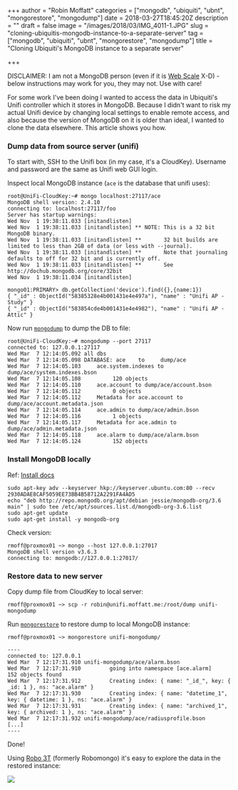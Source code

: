 +++
author = "Robin Moffatt"
categories = ["mongodb", "ubiquiti", "ubnt", "mongorestore", "mongodump"]
date = 2018-03-27T18:45:20Z
description = ""
draft = false
image = "/images/2018/03/IMG_4011-1.JPG"
slug = "cloning-ubiquitis-mongodb-instance-to-a-separate-server"
tag = ["mongodb", "ubiquiti", "ubnt", "mongorestore", "mongodump"]
title = "Cloning Ubiquiti's MongoDB instance to a separate server"

+++

DISCLAIMER: I am not a MongoDB person (even if it is [Web Scale](http://www.mongodb-is-web-scale.com/) X-D) - below instructions may work for you, they may not. Use with care!

For some work I've been doing I wanted to access the data in Ubiquiti's Unifi controller which it stores in MongoDB. Because I didn't want to risk my actual Unifi device by changing local settings to enable remote access, and also because the version of MongoDB on it is older than ideal, I wanted to clone the data elsewhere. This article shows you how.

### Dump data from source server (unifi)

To start with, SSH to the Unifi box (in my case, it's a CloudKey). Username and password are the same as Unifi web GUI login.

Inspect local MongoDB instance (`ace` is the database that unifi uses):

```
root@UniFi-CloudKey:~# mongo localhost:27117/ace
MongoDB shell version: 2.4.10
connecting to: localhost:27117/foo
Server has startup warnings:
Wed Nov  1 19:38:11.033 [initandlisten]
Wed Nov  1 19:38:11.033 [initandlisten] ** NOTE: This is a 32 bit MongoDB binary.
Wed Nov  1 19:38:11.033 [initandlisten] **       32 bit builds are limited to less than 2GB of data (or less with --journal).
Wed Nov  1 19:38:11.033 [initandlisten] **       Note that journaling defaults to off for 32 bit and is currently off.
Wed Nov  1 19:38:11.033 [initandlisten] **       See http://dochub.mongodb.org/core/32bit
Wed Nov  1 19:38:11.034 [initandlisten]

mongo01:PRIMARY> db.getCollection('device').find({},{name:1})
{ "_id" : ObjectId("58385328e4b001431e4e497a"), "name" : "Unifi AP - Study" }
{ "_id" : ObjectId("583854cde4b001431e4e4982"), "name" : "Unifi AP - Attic" }
```

Now run [`mongodump`](https://docs.mongodb.com/manual/reference/program/mongodump/#bin.mongodump) to dump the DB to file:

```
root@UniFi-CloudKey:~# mongodump --port 27117
connected to: 127.0.0.1:27117
Wed Mar  7 12:14:05.092 all dbs
Wed Mar  7 12:14:05.098 DATABASE: ace	 to 	dump/ace
Wed Mar  7 12:14:05.103 	ace.system.indexes to dump/ace/system.indexes.bson
Wed Mar  7 12:14:05.108 		 120 objects
Wed Mar  7 12:14:05.110 	ace.account to dump/ace/account.bson
Wed Mar  7 12:14:05.112 		 0 objects
Wed Mar  7 12:14:05.112 	Metadata for ace.account to dump/ace/account.metadata.json
Wed Mar  7 12:14:05.114 	ace.admin to dump/ace/admin.bson
Wed Mar  7 12:14:05.116 		 1 objects
Wed Mar  7 12:14:05.117 	Metadata for ace.admin to dump/ace/admin.metadata.json
Wed Mar  7 12:14:05.118 	ace.alarm to dump/ace/alarm.bson
Wed Mar  7 12:14:05.124 		 152 objects
```

### Install MongoDB locally

Ref: [Install docs](https://docs.mongodb.com/manual/tutorial/install-mongodb-on-debian/)

```shell
sudo apt-key adv --keyserver hkp://keyserver.ubuntu.com:80 --recv 2930ADAE8CAF5059EE73BB4B58712A2291FA4AD5
echo "deb http://repo.mongodb.org/apt/debian jessie/mongodb-org/3.6 main" | sudo tee /etc/apt/sources.list.d/mongodb-org-3.6.list
sudo apt-get update
sudo apt-get install -y mongodb-org
```

Check version:

```shell
rmoff@proxmox01 ~> mongo --host 127.0.0.1:27017
MongoDB shell version v3.6.3
connecting to: mongodb://127.0.0.1:27017/
```

### Restore data to new server

Copy dump file from CloudKey to local server:

```
rmoff@proxmox01 ~> scp -r robin@unifi.moffatt.me:/root/dump unifi-mongodump
```

Run [`mongorestore`](https://docs.mongodb.com/manual/reference/program/mongodump/#bin.mongodump) to restore dump to local MongoDB instance:

```
rmoff@proxmox01 ~> mongorestore unifi-mongodump/

----
connected to: 127.0.0.1
Wed Mar  7 12:17:31.910 unifi-mongodump/ace/alarm.bson
Wed Mar  7 12:17:31.910         going into namespace [ace.alarm]
152 objects found
Wed Mar  7 12:17:31.912         Creating index: { name: "_id_", key: { _id: 1 }, ns: "ace.alarm" }
Wed Mar  7 12:17:31.930         Creating index: { name: "datetime_1", key: { datetime: 1 }, ns: "ace.alarm" }
Wed Mar  7 12:17:31.931         Creating index: { name: "archived_1", key: { archived: 1 }, ns: "ace.alarm" }
Wed Mar  7 12:17:31.932 unifi-mongodump/ace/radiusprofile.bson
[...]
----
```

Done!

Using [Robo 3T](https://www.robomongo.org/) (formerly Robomongo) it's easy to explore the data in the restored instance: 

![](/images/2018/03/mongo01.png)
